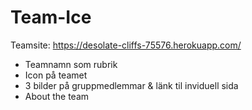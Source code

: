 # Team-Ice

Teamsite:
https://desolate-cliffs-75576.herokuapp.com/

- Teamnamn som rubrik
- Icon på teamet
- 3 bilder på gruppmedlemmar & länk til inviduell sida
- About the team




